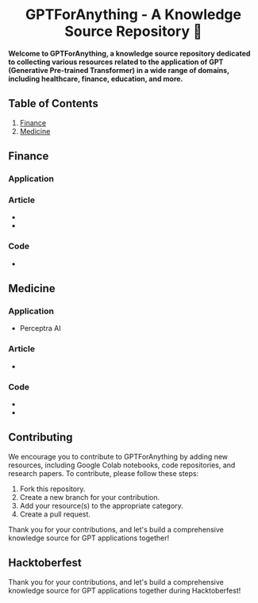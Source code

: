 <h1 align="center">
  GPTForAnything - A Knowledge Source Repository 🧠
</h1>

<strong> 
Welcome to GPTForAnything, a knowledge source repository dedicated to collecting various resources related to the application of GPT (Generative Pre-trained Transformer) in a wide range of domains, including healthcare, finance, education, and more.
</strong>

## Table of Contents

1. [Finance](#finance)
2. [Medicine](#medicine)

## Finance

### Application

### Article

-

-

### Code

-

## Medicine

### Application

- Perceptra AI

### Article

-

### Code

-
-

## Contributing

We encourage you to contribute to GPTForAnything by adding new resources, including Google Colab notebooks, code repositories, and research papers. To contribute, please follow these steps:

1. Fork this repository.
2. Create a new branch for your contribution.
3. Add your resource(s) to the appropriate category.
4. Create a pull request.

Thank you for your contributions, and let's build a comprehensive knowledge source for GPT applications together!

## Hacktoberfest

Thank you for your contributions, and let's build a comprehensive knowledge source for GPT applications together during Hacktoberfest!
